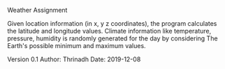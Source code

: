 Weather Assignment

Given location information (in x, y z coordinates), the program calculates the latitude and longitude values.
Climate information like temperature, pressure, humidity is randomly generated for the day by
considering The Earth's possible minimum and maximum values.


Version 0.1
Author: Thrinadh
Date: 2019-12-08